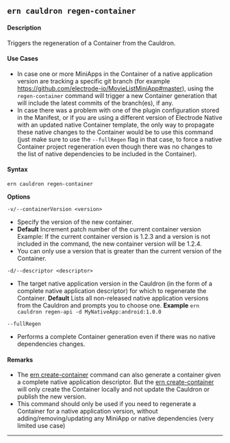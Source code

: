 ## `ern cauldron regen-container`

#### Description

Triggers the regeneration of a Container from the Cauldron.

#### Use Cases

* In case one or more MiniApps in the Container of a native application version are tracking a specific git branch (for example https://github.com/electrode-io/MovieListMiniApp#master), using the `regen-container` command will trigger a new Container generation that will include the latest commits of the branch(es), if any.
* In case there was a problem with one of the plugin configuration stored in the Manifest, or if you are using a different version of Electrode Native with an updated native Container template, the only way to propagate these native changes to the Container would be to use this command (just make sure to use the `--fullRegen` flag in that case, to force a native Container project regeneration even though there was no changes to the list of native dependencies to be included in the Container).

#### Syntax

`ern cauldron regen-container`  

**Options**  

`-v/--containerVersion <version>`

* Specify the version of the new container.
* **Default**  Increment patch number of the current container version  
Example: If the current container version is 1.2.3 and a version is not included in the command, the new container version will be 1.2.4.
* You can only use a version that is greater than the current version of the Container.

`-d/--descriptor <descriptor>`

* The target native application version in the Cauldron (in the form of a complete native application descriptor) for which to regenerate the Container.
**Default**  Lists all non-released native application versions from the Cauldron and  prompts you to choose one.
**Example** `ern cauldron regen-api -d MyNativeApp:android:1.0.0`  

`--fullRegen`

* Performs a complete Container generation even if there was no native dependencies changes. 

#### Remarks

* The [ern create-container] command can also generate a container given a complete native application descriptor. But the [ern create-container] will only create the Container locally and not update the Cauldron or publish the new version.  
* This command should only be used if you need to regenerate a Container for a native application version, without adding/removing/updating any MiniApp or native dependencies (very limited use case)

_________
[ern create-container]: ../create-container.md